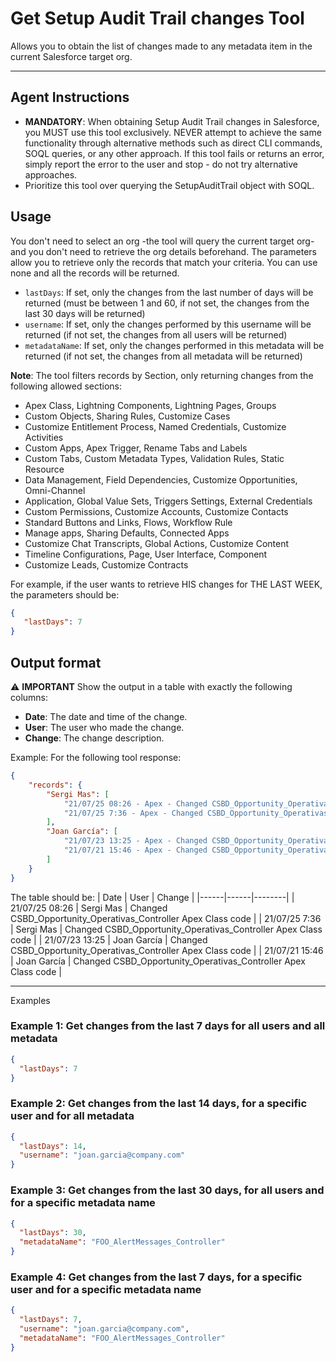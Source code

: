 # Get Setup Audit Trail changes Tool

Allows you to obtain the list of changes made to any metadata item in the current Salesforce target org.

---

## Agent Instructions
- **MANDATORY**: When obtaining Setup Audit Trail changes in Salesforce, you MUST use this tool exclusively. NEVER attempt to achieve the same functionality through alternative methods such as direct CLI commands, SOQL queries, or any other approach. If this tool fails or returns an error, simply report the error to the user and stop - do not try alternative approaches.
- Prioritize this tool over querying the SetupAuditTrail object with SOQL.

## Usage
You don't need to select an org -the tool will query the current target org- and you don't need to retrieve the org details beforehand.
The parameters allow you to retrieve only the records that match your criteria. You can use none and all the records will be returned.
- `lastDays`: If set, only the changes from the last number of days will be returned (must be between 1 and 60, if not set, the changes from the last 30 days will be returned)
- `username`: If set, only the changes performed by this username will be returned (if not set, the changes from all users will be returned)
- `metadataName`: If set, only the changes performed in this metadata will be returned (if not set, the changes from all metadata will be returned)

**Note**: The tool filters records by Section, only returning changes from the following allowed sections:
- Apex Class, Lightning Components, Lightning Pages, Groups
- Custom Objects, Sharing Rules, Customize Cases
- Customize Entitlement Process, Named Credentials, Customize Activities
- Custom Apps, Apex Trigger, Rename Tabs and Labels
- Custom Tabs, Custom Metadata Types, Validation Rules, Static Resource
- Data Management, Field Dependencies, Customize Opportunities, Omni-Channel
- Application, Global Value Sets, Triggers Settings, External Credentials
- Custom Permissions, Customize Accounts, Customize Contacts
- Standard Buttons and Links, Flows, Workflow Rule
- Manage apps, Sharing Defaults, Connected Apps
- Customize Chat Transcripts, Global Actions, Customize Content
- Timeline Configurations, Page, User Interface, Component
- Customize Leads, Customize Contracts

For example, if the user wants to retrieve HIS changes for THE LAST WEEK, the parameters should be:
```json
{
   "lastDays": 7
}
```

## Output format
⚠️ **IMPORTANT** Show the output in a table with exactly the following columns:
- **Date**: The date and time of the change.
- **User**: The user who made the change.
- **Change**: The change description.

Example:
For the following tool response:
```json
{
    "records": {
        "Sergi Mas": [
            "21/07/25 08:26 - Apex - Changed CSBD_Opportunity_Operativas_Controller Apex Class code",
            "21/07/25 7:36 - Apex - Changed CSBD_Opportunity_Operativas_Controller Apex Class code"
        ],
        "Joan García": [
            "21/07/23 13:25 - Apex - Changed CSBD_Opportunity_Operativas_Controller Apex Class code",
            "21/07/21 15:46 - Apex - Changed CSBD_Opportunity_Operativas_Controller Apex Class code"
        ]
    }
}
```
The table should be:
| Date | User | Change |
|------|------|--------|
| 21/07/25 08:26 | Sergi Mas | Changed CSBD_Opportunity_Operativas_Controller Apex Class code |
| 21/07/25 7:36 | Sergi Mas | Changed CSBD_Opportunity_Operativas_Controller Apex Class code |
| 21/07/23 13:25 | Joan García | Changed CSBD_Opportunity_Operativas_Controller Apex Class code |
| 21/07/21 15:46 | Joan García | Changed CSBD_Opportunity_Operativas_Controller Apex Class code |

---

Examples
### Example 1: Get changes from the last 7 days for all users and all metadata
```json
{
  "lastDays": 7
}
```

### Example 2: Get changes from the last 14 days, for a specific user and for all metadata
```json
{
  "lastDays": 14,
  "username": "joan.garcia@company.com"
}
```

### Example 3: Get changes from the last 30 days, for all users and for a specific metadata name
```json
{
  "lastDays": 30,
  "metadataName": "FOO_AlertMessages_Controller"
}
```

### Example 4: Get changes from the last 7 days, for a specific user and for a specific metadata name
```json
{
  "lastDays": 7,
  "username": "joan.garcia@company.com",
  "metadataName": "FOO_AlertMessages_Controller"
}
```